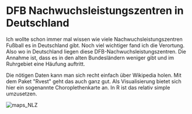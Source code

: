 # DFB Nachwuchsleistungszentren in Deutschland

Ich wollte schon immer mal wissen wie viele Nachwuchsleistungszentren Fußball es in Deutschland gibt. 
Noch viel wichtiger fand ich die Verortung. Also wo in Deutschland liegen diese DFB-Nachwuchsleistungszentren. 
Die Annahme ist, dass es in den alten Bundesländern weniger gibt und im Ruhrgebiet eine Häufung auftritt.

Die nötigen Daten kann man sich recht einfach über Wikipedia holen. Mit dem Paket "Rvest" geht das auch ganz gut. 
Als Visualisierung bietet sich hier ein sogenannte Choroplethenkarte an. In R ist das relativ simple umzusetzen. 


![maps_NLZ](https://user-images.githubusercontent.com/5613876/121654528-1a4f9a00-ca9e-11eb-997f-bf1110651044.jpg)

